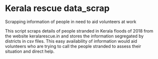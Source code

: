 # Kerala rescue data_scrap
Scrapping information of people in need to aid volunteers at work

This script scraps details of people stranded in Kerala floods of 2018 from the website keralarescue.in and stores the information segregated by districts in csv files.
This easy availability of information would aid volunteers who are trying to call the people stranded to assess their situation and direct help.
